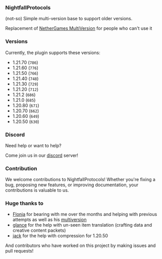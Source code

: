 ### NightfallProtocols

(not-so) Simple multi-version base to support older versions.

Replacement of [NetherGames MultiVersion](https://github.com/NetherGamesMC/PocketMine-MP) for people who can't use it

### Versions

Currently, the plugin supports these versions:
- 1.21.70 (`786`)
- 1.21.60 (`776`)
- 1.21.50 (`766`)
- 1.21.40 (`748`)
- 1.21.30 (`729`)
- 1.21.20 (`712`)
- 1.21.2 (`686`)
- 1.21.0 (`685`)
- 1.20.80 (`671`)
- 1.20.70 (`662`)
- 1.20.60 (`649`)
- 1.20.50 (`630`)

### Discord

Need help or want to help? 

Come join us in our [discord](https://discord.gg/dbFjhHqZpn) server!

### Contribution

We welcome contributions to NightfallProtocols! Whether you're fixing a bug, proposing new features, or improving documentation, your contributions is valuable to us.

### Huge thanks to

- [Flonja](https://github.com/Flonja) for bearing with me over the months and helping with previous attempts as well as his [multiversion](https://github.com/Flonja/multiversion)
- [glance](https://github.com/glancist) for the help with un-seen item translation (crafting data and creative content packets)
- [jack](https://github.com/didntpot) for the help with compression for 1.20.50

And contributors who have worked on this project by making issues and pull requests!
